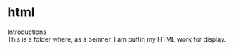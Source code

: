 # html
Introductions
<br />
This is a folder where, as a beinner, I am puttin my HTML work for display.
